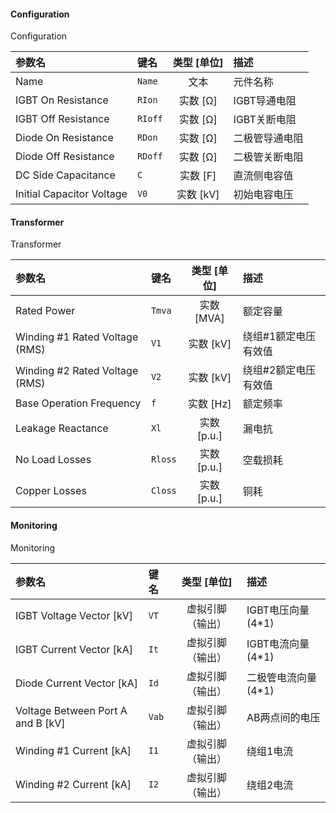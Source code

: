 <!--
DO NOT EDIT THIS FILE DIRECTLY.
This file is generated by tools/comp-docs.js.
All changes will be overwritten by regeneration.
-->

<slot class="model-parameters">

#### Configuration

Configuration

| 参数名 | 键名 | 类型 [单位] | 描述 |
|:------ |:---- |:-----------:|:---- |
| Name | `Name` | 文本 | 元件名称 |
| IGBT On Resistance | `RIon` | 实数 [Ω] | IGBT导通电阻 |
| IGBT Off Resistance | `RIoff` | 实数 [Ω] | IGBT关断电阻 |
| Diode On Resistance | `RDon` | 实数 [Ω] | 二极管导通电阻 |
| Diode Off Resistance | `RDoff` | 实数 [Ω] | 二极管关断电阻 |
| DC Side Capacitance | `C` | 实数 [F] | 直流侧电容值 |
| Initial Capacitor Voltage | `V0` | 实数 [kV] | 初始电容电压 |

#### Transformer

Transformer

| 参数名 | 键名 | 类型 [单位] | 描述 |
|:------ |:---- |:-----------:|:---- |
| Rated Power | `Tmva` | 实数 [MVA] | 额定容量 |
| Winding \#1 Rated Voltage \(RMS\) | `V1` | 实数 [kV] | 绕组#1额定电压有效值 |
| Winding \#2 Rated Voltage \(RMS\) | `V2` | 实数 [kV] | 绕组#2额定电压有效值 |
| Base Operation Frequency | `f` | 实数 [Hz] | 额定频率 |
| Leakage Reactance | `Xl` | 实数 [p\.u\.] | 漏电抗 |
| No Load Losses | `Rloss` | 实数 [p\.u\.] | 空载损耗 |
| Copper Losses | `Closs` | 实数 [p\.u\.] | 铜耗 |

#### Monitoring

Monitoring

| 参数名 | 键名 | 类型 [单位] | 描述 |
|:------ |:---- |:-----------:|:---- |
| IGBT Voltage Vector \[kV\] | `VT` | 虚拟引脚（输出） | IGBT电压向量(4*1) |
| IGBT Current Vector \[kA\] | `It` | 虚拟引脚（输出） | IGBT电流向量(4*1) |
| Diode Current Vector \[kA\] | `Id` | 虚拟引脚（输出） | 二极管电流向量(4*1) |
| Voltage Between Port A and B \[kV\] | `Vab` | 虚拟引脚（输出） | AB两点间的电压 |
| Winding \#1 Current \[kA\] | `I1` | 虚拟引脚（输出） | 绕组1电流 |
| Winding \#2 Current \[kA\] | `I2` | 虚拟引脚（输出） | 绕组2电流 |


</slot>
